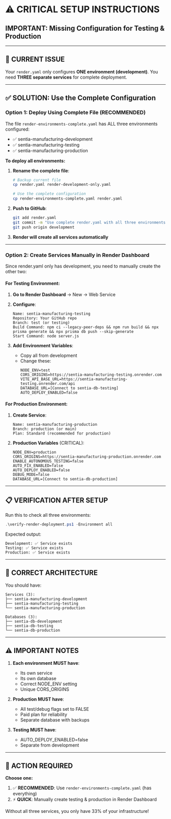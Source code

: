 # ⚠️ CRITICAL SETUP INSTRUCTIONS
## IMPORTANT: Missing Configuration for Testing & Production

---

## 🔴 CURRENT ISSUE

Your `render.yaml` only configures **ONE environment (development)**.
You need **THREE separate services** for complete deployment.

---

## ✅ SOLUTION: Use the Complete Configuration

### Option 1: Deploy Using Complete File (RECOMMENDED)

The file `render-environments-complete.yaml` has ALL three environments configured:
- ✅ sentia-manufacturing-development
- ✅ sentia-manufacturing-testing
- ✅ sentia-manufacturing-production

**To deploy all environments:**

1. **Rename the complete file**:
   ```bash
   # Backup current file
   cp render.yaml render-development-only.yaml

   # Use the complete configuration
   cp render-environments-complete.yaml render.yaml
   ```

2. **Push to GitHub**:
   ```bash
   git add render.yaml
   git commit -m "Use complete render.yaml with all three environments"
   git push origin development
   ```

3. **Render will create all services automatically**

---

### Option 2: Create Services Manually in Render Dashboard

Since render.yaml only has development, you need to manually create the other two:

#### For Testing Environment:

1. **Go to Render Dashboard** → New → Web Service
2. **Configure**:
   ```
   Name: sentia-manufacturing-testing
   Repository: Your GitHub repo
   Branch: test (or testing)
   Build Command: npm ci --legacy-peer-deps && npm run build && npx prisma generate && npx prisma db push --skip-generate
   Start Command: node server.js
   ```

3. **Add Environment Variables**:
   - Copy all from development
   - Change these:
     ```
     NODE_ENV=test
     CORS_ORIGINS=https://sentia-manufacturing-testing.onrender.com
     VITE_API_BASE_URL=https://sentia-manufacturing-testing.onrender.com/api
     DATABASE_URL=[Connect to sentia-db-testing]
     AUTO_DEPLOY_ENABLED=false
     ```

#### For Production Environment:

1. **Create Service**:
   ```
   Name: sentia-manufacturing-production
   Branch: production (or main)
   Plan: Standard (recommended for production)
   ```

2. **Production Variables** (CRITICAL):
   ```
   NODE_ENV=production
   CORS_ORIGINS=https://sentia-manufacturing-production.onrender.com
   ENABLE_AUTONOMOUS_TESTING=false
   AUTO_FIX_ENABLED=false
   AUTO_DEPLOY_ENABLED=false
   DEBUG_MODE=false
   DATABASE_URL=[Connect to sentia-db-production]
   ```

---

## 📋 VERIFICATION AFTER SETUP

Run this to check all three environments:

```powershell
.\verify-render-deployment.ps1 -Environment all
```

Expected output:
```
Development: ✅ Service exists
Testing: ✅ Service exists
Production: ✅ Service exists
```

---

## 🎯 CORRECT ARCHITECTURE

You should have:

```
Services (3):
├── sentia-manufacturing-development
├── sentia-manufacturing-testing
└── sentia-manufacturing-production

Databases (3):
├── sentia-db-development
├── sentia-db-testing
└── sentia-db-production
```

---

## ⚠️ IMPORTANT NOTES

1. **Each environment MUST have**:
   - Its own service
   - Its own database
   - Correct NODE_ENV setting
   - Unique CORS_ORIGINS

2. **Production MUST have**:
   - All test/debug flags set to FALSE
   - Paid plan for reliability
   - Separate database with backups

3. **Testing MUST have**:
   - AUTO_DEPLOY_ENABLED=false
   - Separate from development

---

## 🚨 ACTION REQUIRED

**Choose one:**

1. ✅ **RECOMMENDED**: Use `render-environments-complete.yaml` (has everything)
2. ⚡ **QUICK**: Manually create testing & production in Render Dashboard

Without all three services, you only have 33% of your infrastructure!